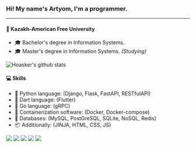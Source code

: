 ### Hi! My name's Artyom, I'm a programmer.
***

#### :school: Kazakh-American Free University
- :mortar_board: Bachelor's degree in Information Systems. 
- :mortar_board:  Master's degree in Information Systems. *(Studying)*

![Hoasker's github stats](https://github-readme-stats.vercel.app/api?username=hoasker&show_icons=true&title_color=fff&icon_color=79ff97&text_color=9f9f9f&bg_color=0d1017)

#### :computer: Skills

* :snake: Python language: (Django, Flask, FastAPI, RESTfulAPI)
* :dart: Dart language: (Flutter)
* :rabbit: Go language: (gRPC)
* :whale: Containerization software: (Docker, Docker-compose)
* :book: Databases: (MySQL, PostGreSQL, SQLite, NoSQL, Redis)
* :package: Additionally: (JINJA, HTML, CSS, JS)

![](https://img.shields.io/badge/OS-Arch_Linux-informational?style=flat&logo=arch&logoColor=white&color=red)
![](https://img.shields.io/badge/Editor-VS_Code-informational?style=flat&logo=arch&logoColor=white&color=red)
![](https://img.shields.io/badge/Code-Python-informational?style=flat&logo=arch&logoColor=white&color=red)
![](https://img.shields.io/badge/Code-Dart-informational?style=flat&logo=arch&logoColor=white&color=red)
![](https://img.shields.io/badge/Code-Go-informational?style=flat&logo=arch&logoColor=white&color=red)
